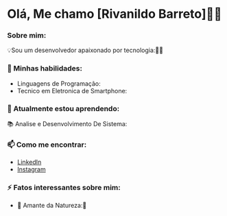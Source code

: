 # Olá, Me chamo [Rivanildo Barreto]👨‍💻

### Sobre mim:
💡Sou um desenvolvedor apaixonado por tecnologia:👨‍💻

### 🚀 Minhas habilidades:
- Linguagens de Programação:
- Tecnico em Eletronica de Smartphone:

### 🌱 Atualmente estou aprendendo:
📚 Analise e Desenvolvimento De Sistema:

### 📫 Como me encontrar:
- [LinkedIn](https://br.linkedin.com/in/rivanildo-barreto-318832358)
- [Instagram](https://www.instagram.com/ryva_tec_?igsh=d2ZsY2xlY2Q5aWFy&utm_source=qr)

### ⚡ Fatos interessantes sobre mim:
- 🌴 Amante da Natureza:🥰
